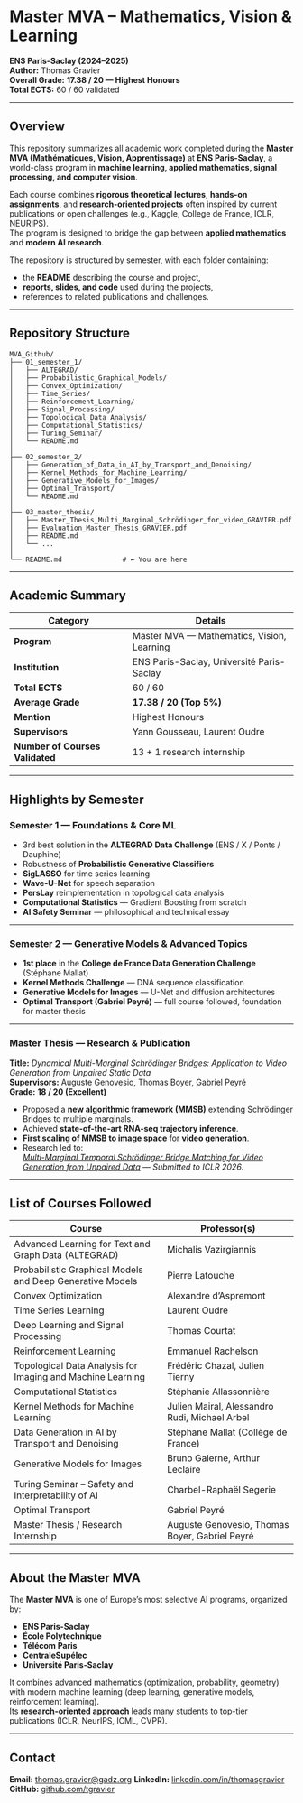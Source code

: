 # Master MVA – Mathematics, Vision & Learning  
**ENS Paris-Saclay (2024–2025)**  
**Author:** Thomas Gravier  
**Overall Grade:** **17.38 / 20 — Highest Honours**  
**Total ECTS:** 60 / 60 validated  


---

## Overview

This repository summarizes all academic work completed during the **Master MVA (Mathématiques, Vision, Apprentissage)** at **ENS Paris-Saclay**, a world-class program in **machine learning, applied mathematics, signal processing, and computer vision**.

Each course combines **rigorous theoretical lectures**, **hands-on assignments**, and **research-oriented projects** often inspired by current publications or open challenges (e.g., Kaggle, College de France, ICLR, NEURIPS).  
The program is designed to bridge the gap between **applied mathematics** and **modern AI research**.

The repository is structured by semester, with each folder containing:
- the **README** describing the course and project,
- **reports, slides, and code** used during the projects,
- references to related publications and challenges.

---

## Repository Structure

```
MVA_Github/
├── 01_semester_1/          
│   ├── ALTEGRAD/
│   ├── Probabilistic_Graphical_Models/
│   ├── Convex_Optimization/
│   ├── Time_Series/
│   ├── Reinforcement_Learning/
│   ├── Signal_Processing/
│   ├── Topological_Data_Analysis/
│   ├── Computational_Statistics/
│   ├── Turing_Seminar/
│   └── README.md
│
├── 02_semester_2/          
│   ├── Generation_of_Data_in_AI_by_Transport_and_Denoising/
│   ├── Kernel_Methods_for_Machine_Learning/
│   ├── Generative_Models_for_Images/
│   ├── Optimal_Transport/
│   └── README.md
│
├── 03_master_thesis/       
│   ├── Master_Thesis_Multi_Marginal_Schrödinger_for_video_GRAVIER.pdf
│   ├── Evaluation_Master_Thesis_GRAVIER.pdf
│   ├── README.md
│   └── ...
│
└── README.md               # ← You are here
```

---

## Academic Summary

| Category | Details |
|-----------|----------|
| **Program** | Master MVA — Mathematics, Vision, Learning |
| **Institution** | ENS Paris-Saclay, Université Paris-Saclay |
| **Total ECTS** | 60 / 60 |
| **Average Grade** | **17.38 / 20 (Top 5%)** |
| **Mention** | Highest Honours |
| **Supervisors** | Yann Gousseau, Laurent Oudre |
| **Number of Courses Validated** | 13 + 1 research internship |

---

## Highlights by Semester

### Semester 1 — Foundations & Core ML  
- 3rd best solution in the **ALTEGRAD Data Challenge** (ENS / X / Ponts / Dauphine)  
- Robustness of **Probabilistic Generative Classifiers**  
- **SigLASSO** for time series learning  
- **Wave-U-Net** for speech separation  
- **PersLay** reimplementation in topological data analysis  
- **Computational Statistics** — Gradient Boosting from scratch  
- **AI Safety Seminar** — philosophical and technical essay  



---

### Semester 2 — Generative Models & Advanced Topics  
- **1st place** in the **College de France Data Generation Challenge** (Stéphane Mallat)  
- **Kernel Methods Challenge** — DNA sequence classification  
- **Generative Models for Images** — U-Net and diffusion architectures  
- **Optimal Transport (Gabriel Peyré)** — full course followed, foundation for master thesis  



---

### Master Thesis — Research & Publication  
**Title:** *Dynamical Multi-Marginal Schrödinger Bridges: Application to Video Generation from Unpaired Static Data*  
**Supervisors:** Auguste Genovesio, Thomas Boyer, Gabriel Peyré  
**Grade:** **18 / 20 (Excellent)**  

- Proposed a **new algorithmic framework (MMSB)** extending Schrödinger Bridges to multiple marginals.  
- Achieved **state-of-the-art RNA-seq trajectory inference**.  
- **First scaling of MMSB to image space** for **video generation**.  
- Research led to:  
  [*Multi-Marginal Temporal Schrödinger Bridge Matching for Video Generation from Unpaired Data*](https://arxiv.org/pdf/2510.01894) — *Submitted to ICLR 2026*.

---

## List of Courses Followed

| Course | Professor(s) |
|--------|---------------|
| Advanced Learning for Text and Graph Data (ALTEGRAD) | Michalis Vazirgiannis |
| Probabilistic Graphical Models and Deep Generative Models | Pierre Latouche |
| Convex Optimization | Alexandre d’Aspremont |
| Time Series Learning | Laurent Oudre |
| Deep Learning and Signal Processing | Thomas Courtat |
| Reinforcement Learning | Emmanuel Rachelson |
| Topological Data Analysis for Imaging and Machine Learning | Frédéric Chazal, Julien Tierny |
| Computational Statistics | Stéphanie Allassonnière |
| Kernel Methods for Machine Learning | Julien Mairal, Alessandro Rudi, Michael Arbel |
| Data Generation in AI by Transport and Denoising | Stéphane Mallat (Collège de France) |
| Generative Models for Images | Bruno Galerne, Arthur Leclaire |
| Turing Seminar – Safety and Interpretability of AI | Charbel-Raphaël Segerie |
| Optimal Transport | Gabriel Peyré |
| Master Thesis / Research Internship | Auguste Genovesio, Thomas Boyer, Gabriel Peyré |

---

## About the Master MVA

The **Master MVA** is one of Europe’s most selective AI programs, organized by:
- **ENS Paris-Saclay**
- **École Polytechnique**
- **Télécom Paris**
- **CentraleSupélec**
- **Université Paris-Saclay**

It combines advanced mathematics (optimization, probability, geometry) with modern machine learning (deep learning, generative models, reinforcement learning).  
Its **research-oriented approach** leads many students to top-tier publications (ICLR, NeurIPS, ICML, CVPR).

---

## Contact  

**Email:** thomas.gravier@gadz.org
**LinkedIn:** [linkedin.com/in/thomasgravier](https://linkedin.com/in/thomasgravier)  
**GitHub:** [github.com/tgravier](https://github.com/tgravier)  
